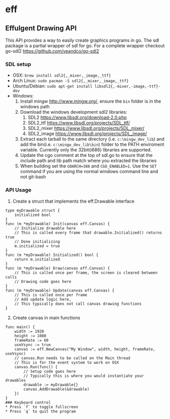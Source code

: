 # eff
Effulgent Drawing API
---
This API provides a way to easily create graphics programs in go.
The sdl package is a partial wrapper of sdl for go.  For a complete wrapper checkout go-sdl2 <https://github.com/veandco/go-sdl2>

### SDL setup
* OSX: `brew install sdl2{,_mixer,_image,_ttf}`
* Arch Linux: `sudo pacman -S sdl2{,_mixer,_image,_ttf}`
* Ubuntu/Debian: `sudo apt-get install libsdl2{,-mixer,-image,-ttf}-dev `
* Windows:
    1. Install mingw <http://www.mingw.org/>, ensure the `bin` folder is in the windows path
    2. Download the windows development sdl2 libraries:
        1. SDL2 <https://www.libsdl.org/download-2.0.php>
        2. SDL2_ttf <https://www.libsdl.org/projects/SDL_ttf/>
        3. SDL2_mixer <https://www.libsdl.org/projects/SDL_mixer/>
        4. SDL2_image <https://www.libsdl.org/projects/SDL_image/>
    3. Extract each tarball to the same directory (i.e. `c:\mingw_dev_lib`) and add the bin(i.e. `c:\mingw_dev_lib\bin`) folder to the PATH enviroment variable.  Currently only the 32bit(i686) libraries are supported.
    4. Update the cgo comment at the top of sdl.go to ensure that the include path and lib path match where you extracted the libraries
    5. When building set the `GOARCH=386` and `CGO_ENABLED=1`. Use the `SET` command if you are using the normal windows command line and not git-bash

### API Usage
1. Create a struct that implements the eff.Drawable interface
```
type myDrawable struct {
    initialized bool
}
func (m *myDrawable) Init(canvas eff.Canvas) {
    // Initialize drawable here
    // This is called every frame that drawable.Initialized() returns true
    // Done initializing
    m.initialized = true
}
func (m *myDrawable) Initialized() bool {
    return m.initialized
}
func (m *myDrawable) Draw(canvas eff.Canvas) {
    // This is called once per frame, the screen is cleared between calls
    // Drawing code goes here
}
func (m *myDrawable) Update(canvas eff.Canvas) {
    // This is called once per frame
    // Add update logic here, 
    // This typically does not call canvas drawing functions
}
```
2. Create canvas in main functions
```
func main() {
    width := 1920
    height := 1080
    frameRate := 60
    useVsync := true
    canvas := eff.NewCanvas("My Window", width, height, frameRate, useVsync)
    // canvas.Run needs to be called on the Main thread
    // This is for the event system to work on OSX
    canvas.Run(func() {
        // Setup code goes here
        // Typically this is where you would instantiate your drawables
        drawable := myDrawable{}
        canvas.AddDrawable(&drawable)
    })
}
### Keyboard control
* Press `f` to toggle fullscreen
* Press `q` to quit the program
